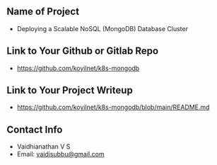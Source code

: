 ## Name of Project 
* Deploying a Scalable NoSQL (MongoDB) Database Cluster  
 
## Link to Your Github or Gitlab Repo
* https://github.com/koyilnet/k8s-mongodb

## Link to Your Project Writeup
* https://github.com/koyilnet/k8s-mongodb/blob/main/README.md

## Contact Info
* Vaidhianathan V S
* Email: vaidisubbu@gmail.com